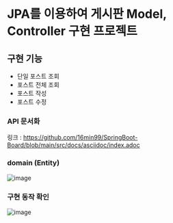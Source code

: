 # JPA를 이용하여 게시판 Model, Controller 구현 프로젝트

## 구현 기능
- 단일 포스트 조회
- 포스트 전체 조회
- 포스트 작성
- 포스트 수정

### API 문서화
링크 : https://github.com/16min99/SpringBoot-Board/blob/main/src/docs/asciidoc/index.adoc  

### domain (Entity)
![image](https://user-images.githubusercontent.com/65473604/137195907-c18ed793-a662-40aa-85ca-c0d3f1f8a196.png)


### 구현 동작 확인
![image](https://user-images.githubusercontent.com/65473604/137196354-925397eb-d043-4673-aeaf-236f6d61f163.png)


